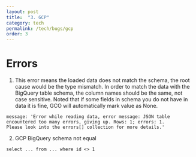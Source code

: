 ```yaml
---
layout: post
title:  "3. GCP"
category: tech
permalink: /tech/bugs/gcp
order: 3
---
```

# Errors
1. This error means the loaded data does not match the schema, the root cause would be the type mismatch. 
In order to match the data with the BigQuery table schema, the column names should be the same, not case sensitive. 
Noted that if some fields in schema you do not have in data it is fine, GCO will automatically mark value as None.
```
message: 'Error while reading data, error message: JSON table 
encountered too many errors, giving up. Rows: 1; errors: 1. 
Please look into the errors[] collection for more details.'
``` 

2. GCP BigQuery schema not equal
```
select ... from ... where id <> 1
```